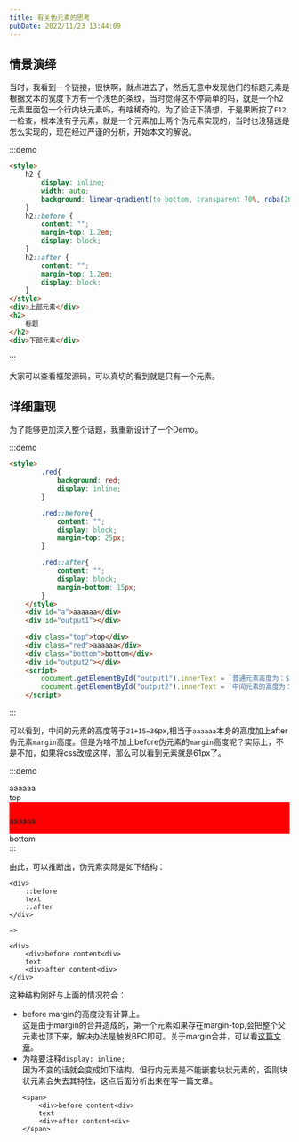 ```yaml
---
title: 有关伪元素的思考
pubDate: 2022/11/23 13:44:09
---
```


## 情景演绎

当时，我看到一个链接，很快啊，就点进去了，然后无意中发现他们的标题元素是根据文本的宽度下方有一个浅色的条纹，当时觉得这不停简单的吗，就是一个h2元素里面包一个行内块元素吗，有啥稀奇的。为了验证下猜想，于是果断按了`F12`,一检查，根本没有子元素，就是一个元素加上两个伪元素实现的，当时也没猜透是怎么实现的，现在经过严谨的分析，开始本文的解说。

:::demo
```html
<style>
    h2 {
        display: inline;
        width: auto;
        background: linear-gradient(to bottom, transparent 70%, rgba(26, 188, 156, .3) 0) no-repeat;
    }
    h2::before {
        content: "";
        margin-top: 1.2em;
        display: block;
    }
    h2::after {
        content: "";
        margin-top: 1.2em;
        display: block;
    }
</style>
<div>上部元素</div>
<h2>
    标题
</h2>
<div>下部元素</div>
```
:::

大家可以查看框架源码，可以真切的看到就是只有一个元素。

## 详细重现

为了能够更加深入整个话题，我重新设计了一个Demo。

:::demo
```html
<style>
        .red{
            background: red;
            display: inline;
        }

        .red::before{
            content: "";
            display: block;
            margin-top: 25px;
        }

        .red::after{
            content: "";
            display: block;
            margin-bottom: 15px;
        }
    </style>
    <div id="a">aaaaaa</div>
    <div id="output1"></div>
    
    <div class="top">top</div>
    <div class="red">aaaaaa</div>
    <div class="bottom">bottom</div>
    <div id="output2"></div>
    <script>
        document.getElementById("output1").innerText = `普通元素高度为：${document.querySelector('#a').offsetHeight}px`
        document.getElementById("output2").innerText = `中间元素的高度为：${document.querySelector('.red').offsetHeight}px`
    </script>
```
:::

可以看到，中间的元素的高度等于`21+15=36`px,相当于`aaaaaa`本身的高度加上after伪元素`margin`高度。但是为啥不加上before伪元素的`margin`高度呢？实际上，不是不加，如果将css改成这样，那么可以看到元素就是61px了。

:::demo
<style>
.red{
    background: red;
    overflow: hidden;
}

.red::before{
    content: "";
    display: block;
    margin-top: 25px;
}

.red::after{
    content: "";
    display: block;
    margin-bottom: 15px;
}
</style>
<div id="a">aaaaaa</div>
<div id="output1"></div>

<div class="top">top</div>
<div class="red">aaaaaa</div>
<div class="bottom">bottom</div>
<div id="output2"></div>
<script>
    document.getElementById("output1").innerText = `普通元素高度为：${document.querySelector('#a').offsetHeight}px`
    document.getElementById("output2").innerText = `中间元素的高度为：${document.querySelector('.red').offsetHeight}px`
</script>
:::

由此，可以推断出，伪元素实际是如下结构：
```
<div>
    ::before
    text
    ::after
</div>

=>

<div>
    <div>before content<div>
    text
    <div>after content<div>
</div>
```

这种结构刚好与上面的情况符合：
- before margin的高度没有计算上。  
    这是由于margin的合并造成的，第一个元素如果存在margin-top,会把整个父元素也顶下来，解决办法是触发BFC即可。关于margin合并，可以看[这篇文章](https://www.jianshu.com/p/a7ead28910f4)。
- 为啥要注释`display: inline;`  
    因为不变的话就会变成如下结构。但行内元素是不能嵌套块状元素的，否则块状元素会失去其特性，这点后面分析出来在写一篇文章。
    ```
    <span>
        <div>before content<div>
        text
        <div>after content<div>
    </span>
    ```